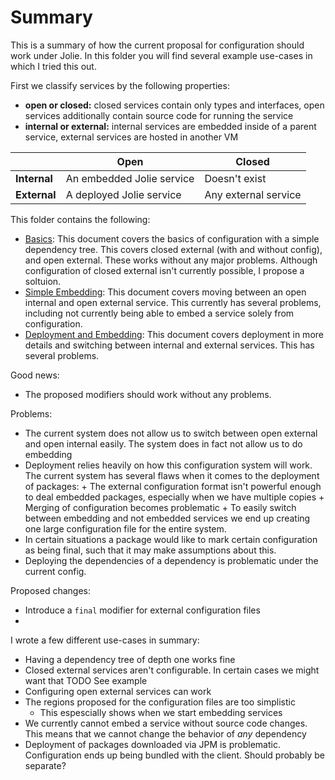 # Summary

This is a summary of how the current proposal for configuration should work
under Jolie. In this folder you will find several example use-cases in which I
tried this out.

First we classify services by the following properties:

  - __open or closed:__ closed services contain only types and interfaces, open
    services additionally contain source code for running the service
  - __internal or external:__ internal services are embedded inside of a parent
    service, external services are hosted in another VM

|              |          __Open__         |      __Closed__      |
|--------------|---------------------------|----------------------|
| __Internal__ | An embedded Jolie service | Doesn't exist        |
| __External__ | A deployed Jolie service  | Any external service |

This folder contains the following:

  - [Basics](basics.md): This document covers the basics of configuration with a
    simple dependency tree. This covers closed external (with and without
    config), and open external. These works without any major problems. Although
    configuration of closed external isn't currently possible, I propose a
    soltuion.
  - [Simple Embedding](simple_embedding.md): This document covers moving between
    an open internal and open external service. This currently has several
    problems, including not currently being able to embed a service solely from
    configuration.
  - [Deployment and Embedding](deployment_embedding.md): This document covers
    deployment in more details and switching between internal and external
    services. This has several problems.

Good news:

  - The proposed modifiers should work without any problems. 

Problems:

  - The current system does not allow us to switch between open external and
    open internal easily. The system does in fact not allow us to do embedding 
  - Deployment relies heavily on how this configuration system will work. The
    current system has several flaws when it comes to the deployment of
    packages:
        + The external configuration format isn't powerful enough to deal
          embedded packages, especially when we have multiple copies
        + Merging of configuration becomes problematic
        + To easily switch between embedding and not embedded services we end up
          creating one large configuration file for the entire system.
  - In certain situations a package would like to mark certain configuration as
    being final, such that it may make assumptions about this.
  - Deploying the dependencies of a dependency is problematic under the current
    config.

Proposed changes:

  - Introduce a `final` modifier for external configuration files
  - 


I wrote a few different use-cases in summary:

  - Having a dependency tree of depth one works fine
  - Closed external services aren't configurable. In certain cases we might want
    that TODO See example
  - Configuring open external services can work
  - The regions proposed for the configuration files are too simplistic
    + This espescially shows when we start embedding services
  - We currently cannot embed a service without source code changes. This means
    that we cannot change the behavior of _any_ dependency
  - Deployment of packages downloaded via JPM is problematic. Configuration ends
    up being bundled with the client. Should probably be separate?